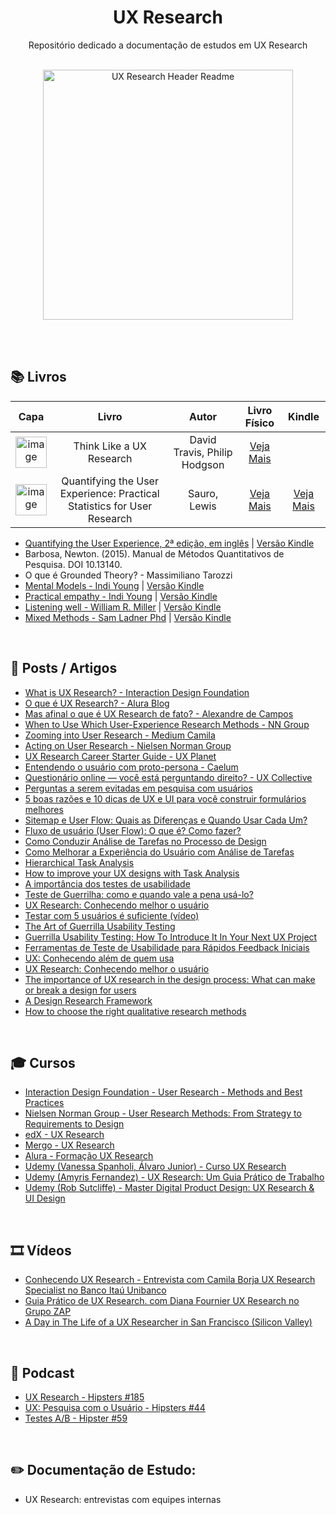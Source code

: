 <div align="center">
  
# UX Research

Repositório dedicado a documentação de estudos em UX Research

<br>

 
<img src="https://fuzzymath.com/wp-content/uploads/2020/08/UX_Research_Tools_We_Love.gif" alt="UX Research Header Readme" style="height:400px;"/>


</div>

<br><br>

## 📚 Livros

| Capa | Livro | Autor | Livro Físico | Kindle |
| :---: | :---: | :---: | :---: | :---: |
| <img src="https://m.media-amazon.com/images/I/51UdJg6xTsL._SL1360_.jpg" min-width="50px" width="50px" align="center" alt="image"> | Think Like a UX Research | David Travis, Philip Hodgson | [Veja Mais](https://amzn.to/3ETTmbV) | | 
| <img src="https://m.media-amazon.com/images/I/71WQ7Mi1JyL._SL1500_.jpg" min-width="50px" width="50px" align="center" alt="image"> | Quantifying the User Experience: Practical Statistics for User Research  | Sauro, Lewis | [Veja Mais](https://amzn.to/3QEgDkq) | [Veja Mais](https://amzn.to/4bpEzBL) | 


+ [Quantifying the User Experience, 2ª edição, em inglês](https://amzn.to/3EclW5G) | [Versão Kindle](https://amzn.to/3CtjOW0)
+ Barbosa, Newton. (2015). Manual de Métodos Quantitativos de Pesquisa. DOI 10.13140.
+ O que é Grounded Theory? - Massimiliano Tarozzi
+ [Mental Models - Indi Young](https://amzn.to/3SS508Q) | [Versão Kindle](https://amzn.to/3fwIfZz)
+ [Practical empathy - Indi Young](https://amzn.to/3Ee4rSC) | [Versão Kindle](https://amzn.to/3SvnY5t)
+ [Listening well - William R. Miller](https://amzn.to/3V0Gpk7) | [Versão Kindle](https://amzn.to/3CvbN30)
+ [Mixed Methods - Sam Ladner Phd](https://amzn.to/3Ed0Fc5) | [Versão Kindle](https://amzn.to/3rozNyg)


<br>

## 📰 Posts / Artigos

+ [What is UX Research? - Interaction Design Foundation](https://www.interaction-design.org/literature/topics/ux-research)
+ [O que é UX Research? - Alura Blog](https://www.alura.com.br/artigos/o-que-e-ux-research)
+ [Mas afinal o que é UX Research de fato? - Alexandre de Campos](https://medium.com/senior/mas-afinal-o-que-%C3%A9-ux-research-de-fato-e6e490cd7ce5)
+ [When to Use Which User-Experience Research Methods - NN Group](https://www.nngroup.com/articles/which-ux-research-methods/)
+ [Zooming into User Research - Medium Camila](https://medium.com/@camila.brj)
+ [Acting on User Research - Nielsen Norman Group](https://www.nngroup.com/articles/acting-on-user-research/)
+ [UX Research Career Starter Guide - UX Planet](https://uxplanet.org/ux-research-career-starter-guide-80dafda0a601)
+ [Entendendo o usuário com proto-persona - Caelum](https://blog.caelum.com.br/entendendo-usuario-proto-persona/)
+ [Questionário online — você está perguntando direito? - UX Collective](https://brasil.uxdesign.cc/question%C3%A1rio-online-voc%C3%AA-est%C3%A1-perguntando-direito-77e4be8a89f5)
+ [Perguntas a serem evitadas em pesquisa com usuários](https://uxdesign.blog.br/perguntas-a-evitar-em-pesquisas-com-usuarios-8ae93a205264)
+ [5 boas razões e 10 dicas de UX e UI para você construir formulários melhores](https://coletivoux.com/5-razoes-e-10-dicas-para-melhorar-seus-formularios-web-e-mobile-f6ba68ff0d4)
+ [Sitemap e User Flow: Quais as Diferenças e Quando Usar Cada Um?](http://designr.com.br/sitemap-e-user-flow-quais-as-diferencas-e-quando-usar-cada-um/)
+ [Fluxo de usuário (User Flow): O que é? Como fazer?](https://medium.com/7bits/fluxo-de-usu%C3%A1rio-user-flow-o-que-%C3%A9-como-fazer-79d965872534)
+ [Como Conduzir Análise de Tarefas no Processo de Design](http://designr.com.br/como-conduzir-analise-de-tarefas-no-processo-de-design/)
+ [Como Melhorar a Experiência do Usuário com Análise de Tarefas](http://designr.com.br/como-melhorar-experiencia-do-usuario-com-analise-de-tarefas/)
+ [Hierarchical Task Analysis](https://www.uxmatters.com/mt/archives/2010/02/hierarchical-task-analysis.php)
+ [How to improve your UX designs with Task Analysis](https://www.interaction-design.org/literature/article/task-analysis-a-ux-designer-s-best-friend)
+ [A importância dos testes de usabilidade](https://coletivoux.com/a-import%C3%A2ncia-dos-testes-de-usabilidade-2a2fcc1e5906)
+ [Teste de Guerrilha: como e quando vale a pena usá-lo?](https://medium.com/badaroux/teste-de-guerrilha-como-e-quando-vale-a-pena-us%C3%A1-lo-3d7458d4467c)
+ [UX Research: Conhecendo melhor o usuário](https://www.alura.com.br/artigos/ux-research-conhecendo-melhor-quem-usa)
+ [Testar com 5 usuários é suficiente (vídeo)](https://brasil.uxdesign.cc/testar-com-5-usu%C3%A1rios-%C3%A9-suficiente-v%C3%ADdeo-8efea92d0caa)
+ [The Art of Guerrilla Usability Testing](https://www.uxbooth.com/articles/the-art-of-guerrilla-usability-testing/)
+ [Guerrilla Usability Testing: How To Introduce It In Your Next UX Project](https://usabilitygeek.com/guerrilla-usability-testing-how-to/)
+ [Ferramentas de Teste de Usabilidade para Rápidos Feedback Iniciais](https://webdesign.tutsplus.com/pt/articles/usability-testing-tools-for-quick-and-early-feedback--cms-27049)
+ [UX: Conhecendo além de quem usa](https://www.alura.com.br/artigos/conhecendo-alem-de-quem-usa)
+ [UX Research: Conhecendo melhor o usuário](https://www.alura.com.br/artigos/ux-research-conhecendo-melhor-quem-usa#:~:text=A%2520%25C3%25A1rea%2520de%2520UX%2520Research,o%2520que%2520elas%2520acham%2520dele.)
+ [The importance of UX research in the design process: What can make or break a design for users](https://uxplanet.org/the-importance-of-ux-research-in-the-design-process-what-can-make-or-break-a-design-for-users-f407028f23a6)
+ [A Design Research Framework](https://www.muledesign.com/blog/design-research-framework)
+ [How to choose the right qualitative research methods](https://www.notably.ai/blog/how-to-choose-the-right-qualitative-research-methods)
  
<br>

## 🎓 Cursos

+ [Interaction Design Foundation - User Research - Methods and Best Practices](https://www.interaction-design.org/courses/user-research-methods-and-best-practices)
+ [Nielsen Norman Group - User Research Methods: From Strategy to Requirements to Design](https://www.nngroup.com/courses/research-beyond-user-testing/)
+ [edX - UX Research](https://www.edx.org/course/ux-research)
+ [Mergo - UX Research](https://www.mergo.com.br/ux-research/)
+ [Alura - Formação UX Research](https://www.alura.com.br/formacao-ux-research)
+ [Udemy (Vanessa Spanholi, Álvaro Junior) - Curso UX Research](https://www.udemy.com/course/curso-ux-research/?fbclid=IwAR0h3UkVDdsuVNdR_sHcBCCwOTBBc8anKgBe-lbNbHefkHCe64T2cXFd0Ts)
+ [Udemy (Amyris Fernandez) - UX Research: Um Guia Prático de Trabalho](https://www.udemy.com/course/ux-research-um-guia-pratico-de-trabalho/?fbclid=IwAR2aNYPeI9tn8pmY17ouDy7Ov9J_lHRrc2GvE_YigQPUl09bqvE8vNBaKmg)
+ [Udemy (Rob Sutcliffe) - Master Digital Product Design: UX Research & UI Design](https://www.udemy.com/course/master-digital-product-design-ux-research-ui-design/?fbclid=IwAR3gannTfsOxLh30EGqnnH-oBOtesEuLwSwrF6SLXXV1LL055mWAMJQjUc4)

<br>

## 🎞️ Vídeos

+ [Conhecendo UX Research - Entrevista com Camila Borja UX Research Specialist no Banco Itaú Unibanco](https://www.youtube.com/watch?v=82V4cpzDlw0&ab_channel=DesignTeam)
+ [Guia Prático de UX Research. com Diana Fournier UX Research no Grupo ZAP](https://www.youtube.com/watch?v=C6urHjGxRE4&ab_channel=Xlab)
+ [A Day in The Life of a UX Researcher in San Francisco (Silicon Valley)](https://www.youtube.com/watch?v=6xO4ltetSZE&ab_channel=KevinLiang)

<br>

## 🎤 Podcast

+ [UX Research - Hipsters #185](https://cursos.alura.com.br/hipsterstech-ux-research-hipsters-185-a377)
+ [UX: Pesquisa com o Usuário - Hipsters #44](https://cursos.alura.com.br/hipsterstech-ux-pesquisa-com-o-usuario-hipsters-44-a542)
+ [Testes A/B - Hipster #59](https://cursos.alura.com.br/hipsterstech-testes-a-b-hipsters-59-a527)

<br>

## ✏️ Documentação de Estudo:

+ UX Research: entrevistas com equipes internas
